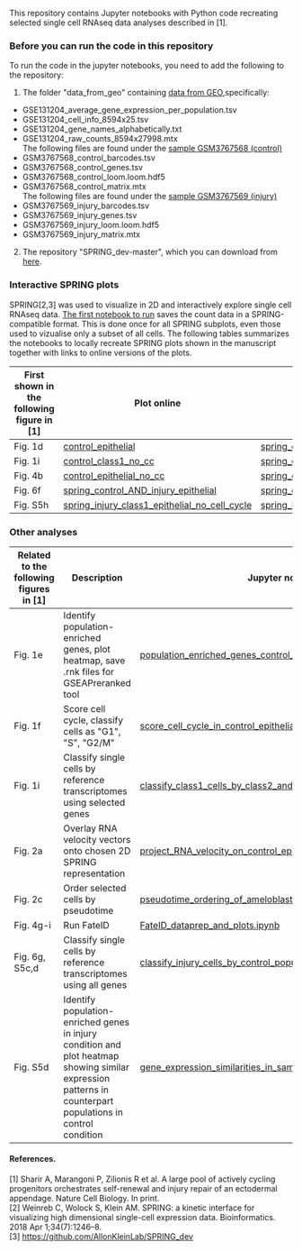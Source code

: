 This repository contains Jupyter notebooks with Python code recreating selected single cell RNAseq data analyses described in [1].

### Before you can run the code in this repository
To run the code in the jupyter notebooks, you need to add the following to the repository:
1) The folder "data_from_geo" containing [data from GEO](https://www.ncbi.nlm.nih.gov/geo/query/acc.cgi?acc=GSE131204),specifically:
- GSE131204_average_gene_expression_per_population.tsv
- GSE131204_cell_info_8594x25.tsv
- GSE131204_gene_names_alphabetically.txt
- GSE131204_raw_counts_8594x27998.mtx   
The following files are found under the [sample GSM3767568 (control)](https://www.ncbi.nlm.nih.gov/geo/query/acc.cgi?acc=GSM3767568)
- GSM3767568_control_barcodes.tsv
- GSM3767568_control_genes.tsv
- GSM3767568_control_loom.loom.hdf5
- GSM3767568_control_matrix.mtx   
The following files are found under the [sample GSM3767569 (injury)](https://www.ncbi.nlm.nih.gov/geo/query/acc.cgi?acc=GSM3767569)
- GSM3767569_injury_barcodes.tsv
- GSM3767569_injury_genes.tsv
- GSM3767569_injury_loom.loom.hdf5
- GSM3767569_injury_matrix.mtx

2) The repository "SPRING_dev-master", which you can download from [here](https://github.com/AllonKleinLab/SPRING).

### Interactive SPRING plots
SPRING[2,3] was used to visualize in 2D and interactively explore single cell RNAseq data. [The first notebook to run](spring_save_counts_for_all_plots.ipynb) saves the count data in a SPRING-compatible format. This is done once for all SPRING subplots, even those used to vizualise only a subset of all cells.
The following tables summarizes the notebooks to locally recreate SPRING plots shown in the manuscript together with links to online versions of the plots.

First shown in the following figure in [1] | Plot online | Jupyter notebook
 --- | --- | ---
Fig. 1d | [control_epithelial](https://kleintools.hms.harvard.edu/tools/springViewer_1_6_dev.html?datasets/Sharir_et_al_2019/control_epithelial) | [spring_control_epithelial.ipynb](spring_control_epithelial.ipynb)
Fig. 1i | [control_class1_no_cc](https://kleintools.hms.harvard.edu/tools/springViewer_1_6_dev.html?datasets/Sharir_et_al_2019/control_class1_no_cc) | [spring_control_class1_epithelial_no_cell_cycle.ipynb](spring_control_class1_epithelial_no_cell_cycle.ipynb)
Fig. 4b  | [control_epithelial_no_cc](https://kleintools.hms.harvard.edu/tools/springViewer_1_6_dev.html?datasets/Sharir_et_al_2019/control_epithelial_no_cc) | [spring_control_epithelial_no_cell_cycle.ipynb](spring_control_epithelial_no_cell_cycle.ipynb)
Fig. 6f | [spring_control_AND_injury_epithelial](https://kleintools.hms.harvard.edu/tools/springViewer_1_6_dev.html?datasets/Sharir_et_al_2019/control_and_injury_epithelial) | [spring_control_AND_injury_epithelial.ipynb](spring_control_AND_injury_epithelial.ipynb)
Fig. S5h | [spring_injury_class1_epithelial_no_cell_cycle](https://kleintools.hms.harvard.edu/tools/springViewer_1_6_dev.html?datasets/Sharir_et_al_2019/injury_class1_no_cc) | [spring_injury_class1_epithelial_no_cell_cycle.ipynb](spring_injury_class1_epithelial_no_cell_cycle.ipynb)


### Other analyses

Related to the following figures in [1] | Description | Jupyter notebook
--- | --- | ---
Fig. 1e | Identify population-enriched genes, plot heatmap, save .rnk files for GSEAPreranked tool | [population_enriched_genes_control_and_save_rnk_files.ipynb](population_enriched_genes_control_and_save_rnk_files.ipynb)
Fig. 1f | Score cell cycle, classify cells as "G1", "S", "G2/M" | [score_cell_cycle_in_control_epithelial_cells.ipynb](score_cell_cycle_in_control_epithelial_cells.ipynb)
Fig. 1i | Classify single cells by reference transcriptomes using selected genes | [classify_class1_cells_by_class2_and_3_populations.ipynb](classify_class1_cells_by_class2_and_3_populations.ipynb)
Fig. 2a | Overlay RNA velocity vectors onto chosen 2D SPRING representation | [project_RNA_velocity_on_control_epithelial_spring_plot.ipynb](project_RNA_velocity_on_control_epithelial_spring_plot.ipynb)
Fig. 2c | Order selected cells by pseudotime | [pseudotime_ordering_of_ameloblasts.ipynb](pseudotime_ordering_of_ameloblasts.ipynb)
Fig. 4g-i | Run FateID | [FateID_dataprep_and_plots.ipynb](FateID_dataprep_and_plots.ipynb)
Fig. 6g, S5c,d | Classify single cells by reference transcriptomes using all genes | [classify_injury_cells_by_control_populations.ipynb](classify_injury_cells_by_control_populations.ipynb)
Fig. S5d | Identify population-enriched genes in injury condition and plot heatmap showing similar expression patterns in counterpart populations in control condition | [gene_expression_similarities_in_same_population_ctrl_vs_injury.ipynb](gene_expression_similarities_in_same_population_ctrl_vs_injury.ipynb)


#### References.  
[1] Sharir A, Marangoni P, Zilionis R et al. A large pool of actively cycling progenitors orchestrates self-renewal and injury repair of an ectodermal appendage. Nature Cell Biology. In print.  
[2] Weinreb C, Wolock S, Klein AM. SPRING: a kinetic interface for visualizing high dimensional single-cell expression data. Bioinformatics. 2018 Apr 1;34(7):1246–8.  
[3] https://github.com/AllonKleinLab/SPRING_dev
